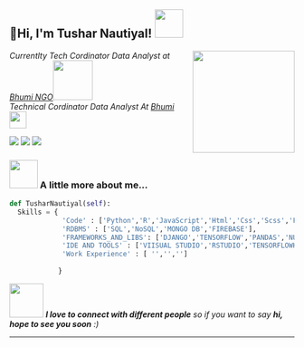 <h2> 👋Hi, I'm Tushar Nautiyal! <img src="https://media.giphy.com/media/mGcNjsfWAjY5AEZNw6/giphy.gif" width="50"></h2>
<img align='right' src="https://media.giphy.com/media/ieyl9zmCjO4b4t6qoY/giphy.gif" width="180">
<p><em>Currentlty Tech Cordinator Data Analyst at <a href="https://www.bhumi.ngo">Bhumi NGO</a><span></span><img width="70" height="70" src="https://bhumi.ngo/wp-content/uploads/2020/12/Bhumi-Torchbearer-Logo-White-1500-PNG.png" width="30"></br>Technical Cordinator Data Analyst At <a href="https://bhumi.ngo/">Bhumi</a><img src="https://media.giphy.com/media/WUlplcMpOCEmTGBtBW/giphy.gif" width="30"> 
</em></p>
<a href="https://Instagram.com/Tusharnautiyal"><img src="https://img.shields.io/badge/@TusharNautiyal-E4405F?style=for-the-badge&logo=instagram&logoColor=white" /></a>
<a href="https://linkedin.com/Tusharnautiyal"><img src="https://img.shields.io/badge/TusharNautiyal-0077B5?style=for-the-badge&logo=linkedin&logoColor=white" /></a>
<img src="https://img.shields.io/github/followers/tusharnautiyal-web?label=follow&style=social" />

### <img src="https://media.giphy.com/media/VgCDAzcKvsR6OM0uWg/giphy.gif" width="50"> A little more about me...  

```python
def TusharNautiyal(self):
  Skills = {
             'Code' : ['Python','R','JavaScript','Html','Css','Scss','Flutter'],
             'RDBMS' : ['SQL','NoSQL','MONGO DB','FIREBASE'],
             'FRAMEWORKS_AND_LIBS': ['DJANGO','TENSORFLOW','PANDAS','NUMPY','OPENCV','BOOTSTRAP','THREE.JS','ANIME.JS','SELENIUM'....],
             'IDE AND TOOLS' : ['VIISUAL STUDIO','RSTUDIO','TENSORFLOWHUB','HEROKU','GITHUB','GOOGLE DATA STUDIO', 'GOOGLE ANALYTICS', 'MY SQL','TABLEAU','SQL','GOOGLE APP SCRIPT', 'MICROSOFT OFFICE','GOOGLE SUITE']
             'Work Experience' : [ '','','']
              
            }
```

<img src="https://media.giphy.com/media/LnQjpWaON8nhr21vNW/giphy.gif" width="60"> <em><b>I love to connect with different people</b> so if you want to say <b>hi, hope to see you soon</b> :)</em>

---
